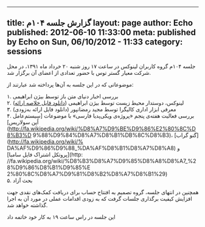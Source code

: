 ----------
title: گزارش جلسه ۱۰۴م
layout: page
author: Echo
published: 2012-06-10 11:33:00
meta: published by Echo on Sun, 06/10/2012 - 11:33
category: sessions
----------
جلسه ۱۰۴م گروه کاربران لینوکس در ساعت ۱۷ روز شنبه ۲۰ خرداد ماه ۱۳۹۱، در محل
شرکت معیار گستر توس با حضور تعدادی از اعضای آن برگزار شد.


<!--more-->


موضوعاتی که در این جلسه به آن‌ها پرداخته شد عبارتند از:

۱. بررسی اخبار دنیای متن باز توسط بیژن ابراهیمی  
۲. لینوکس، دوستدار محیط زیست توسط بیژن ابراهیمی ([دانلود فایل خلاصه
ارائه](/reports/session-104/powertop.txt))  
۳. معرفی ابزار اداری کالیگرا توسط مجید رمضانپور (دانلود فایل ارائه به‌زودی)  
۴. بررسی فعالیت هفته‌ی پنجم «پروژه‌ی ویکی‌پدیا فارسی» با موضوعات [سیستم‌عامل
اُپن سولاریس](http://fa.wikipedia.org/wiki/%D8%A7%D9%BE%D9%86%E2%80%8C%D8%B3%D
9%88%D9%84%D8%A7%D8%B1%DB%8C%D8%B3)، [گنو گراب](http://fa.wikipedia.org/wiki/%
DA%AF%D9%86%D9%88_%DA%AF%D8%B1%D8%A7%D8%A8) و [پروتکل اشتراک فایل سامبا](http:
//fa.wikipedia.org/wiki/%D8%B3%D8%A7%D9%85%D8%A8%D8%A7_%28%D9%86%D8%B1%D9%85%E
2%80%8C%D8%A7%D9%81%D8%B2%D8%A7%D8%B1%29)  
۵. بحث آزاد

همچنین در انتهای جلسه، گروه تصمیم به افتتاح حساب برای دریافت کمک‌های نقدی جهت
افزایش کیفیت برگذاری جلسات گرفت که به زودی اقدامات عملی در مورد آن به اجرا
گذاشته خواهد شد.

این جلسه در راس ساعت ۱۹ به کار خود خاتمه داد

